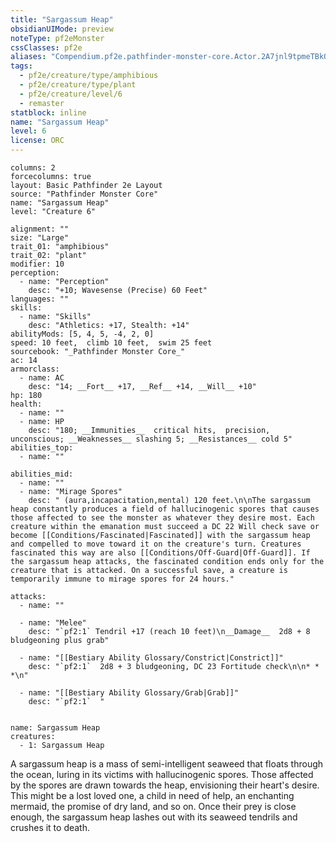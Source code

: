 ```yaml
---
title: "Sargassum Heap"
obsidianUIMode: preview
noteType: pf2eMonster
cssClasses: pf2e
aliases: "Compendium.pf2e.pathfinder-monster-core.Actor.2A7jnl9tpmeTBkQy" 
tags:
  - pf2e/creature/type/amphibious
  - pf2e/creature/type/plant
  - pf2e/creature/level/6
  - remaster
statblock: inline
name: "Sargassum Heap"
level: 6
license: ORC
---
```


```statblock
columns: 2
forcecolumns: true
layout: Basic Pathfinder 2e Layout
source: "Pathfinder Monster Core"
name: "Sargassum Heap"
level: "Creature 6"

alignment: ""
size: "Large"
trait_01: "amphibious"
trait_02: "plant"
modifier: 10
perception:
  - name: "Perception"
    desc: "+10; Wavesense (Precise) 60 Feet"
languages: ""
skills:
  - name: "Skills"
    desc: "Athletics: +17, Stealth: +14"
abilityMods: [5, 4, 5, -4, 2, 0]
speed: 10 feet,  climb 10 feet,  swim 25 feet
sourcebook: "_Pathfinder Monster Core_"
ac: 14
armorclass:
  - name: AC
    desc: "14; __Fort__ +17, __Ref__ +14, __Will__ +10"
hp: 180
health:
  - name: ""
  - name: HP
    desc: "180; __Immunities__  critical hits,  precision,  unconscious; __Weaknesses__ slashing 5; __Resistances__ cold 5"
abilities_top:
  - name: ""

abilities_mid:
  - name: ""
  - name: "Mirage Spores"
    desc: " (aura,incapacitation,mental) 120 feet.\n\nThe sargassum heap constantly produces a field of hallucinogenic spores that causes those affected to see the monster as whatever they desire most. Each creature within the emanation must succeed a DC 22 Will check save or become [[Conditions/Fascinated|Fascinated]] with the sargassum heap and compelled to move toward it on the creature's turn. Creatures fascinated this way are also [[Conditions/Off-Guard|Off-Guard]]. If the sargassum heap attacks, the fascinated condition ends only for the creature that is attacked. On a successful save, a creature is temporarily immune to mirage spores for 24 hours."

attacks:
  - name: ""

  - name: "Melee"
    desc: "`pf2:1` Tendril +17 (reach 10 feet)\n__Damage__  2d8 + 8 bludgeoning plus grab"

  - name: "[[Bestiary Ability Glossary/Constrict|Constrict]]"
    desc: "`pf2:1`  2d8 + 3 bludgeoning, DC 23 Fortitude check\n\n* * *\n"

  - name: "[[Bestiary Ability Glossary/Grab|Grab]]"
    desc: "`pf2:1`  "
 
```

```encounter-table
name: Sargassum Heap
creatures:
  - 1: Sargassum Heap
```



A sargassum heap is a mass of semi-intelligent seaweed that floats through the ocean, luring in its victims with hallucinogenic spores. Those affected by the spores are drawn towards the heap, envisioning their heart's desire. This might be a lost loved one, a child in need of help, an enchanting mermaid, the promise of dry land, and so on. Once their prey is close enough, the sargassum heap lashes out with its seaweed tendrils and crushes it to death.
